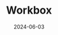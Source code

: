 ---  
layout: startup_page  
title: "Workbox"  
id: "workboxcompany.com"  
permalink: "/workboxworkboxcompany.com06032024/"  
website: "https://www.workboxcompany.com/"  
funding_round: "Series A"  
funding_amount: "$17.5M"  
investors: "Chicago Atlantic"  
about: "Workbox is a national workspace operator providing professionals with a platform to connect, offering traditional office space, coworking solutions, access to investors and a network of specialists, and interactions with high-growth businesses. They focus on flexible office solutions and have experienced rapid growth since their inception."  
markets: "Real Estate, Coworking, Flexible Workspace"  
hq: "Chicago, Illinois, United States"  
founded_year: "2019"  
linkedin: "https://www.linkedin.com/company/workbox-company"  
twitter: "https://twitter.com/WorkboxCompany"  
instagram: ""  
facebook: "https://www.facebook.com/workboxcompany/"  
crunchbase: "https://www.crunchbase.com/organization/workbox-company"  
pitchbook: "https://pitchbook.com/profiles/company/437143-69"  

date_display: "03-Jun-2024"  
date: "2024-06-03"

# SEO Optimization  
meta_title: "Workbox - Series A Funding ($17.5M)"  
meta_description: "Workbox, Workbox is a national workspace operator providing professionals with a platform to connect, offering traditional office space, coworking solutions, a..."  
meta_keywords: "Workbox, Real Estate, Coworking, Flexible Workspace, Series A funding"  
canonical_url: "https://startup.projectstartups.com/workboxworkboxcompany.com06032024/"  
---